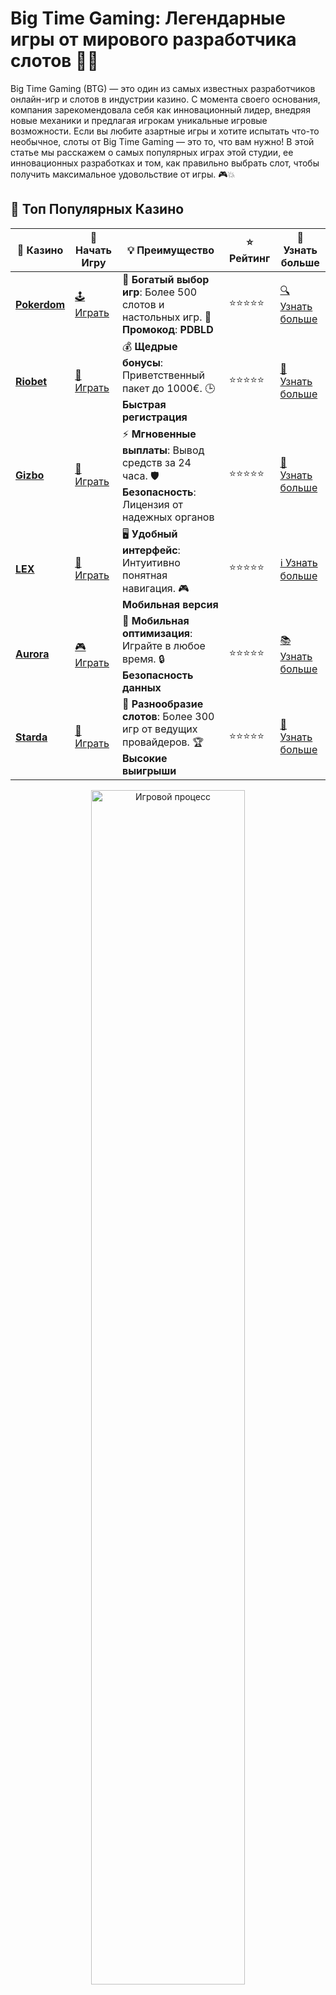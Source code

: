 # Big Time Gaming: Легендарные игры от мирового разработчика слотов 🎰✨

Big Time Gaming (BTG) — это один из самых известных разработчиков онлайн-игр и слотов в индустрии казино. С момента своего основания, компания зарекомендовала себя как инновационный лидер, внедряя новые механики и предлагая игрокам уникальные игровые возможности. Если вы любите азартные игры и хотите испытать что-то необычное, слоты от Big Time Gaming — это то, что вам нужно! В этой статье мы расскажем о самых популярных играх этой студии, ее инновационных разработках и том, как правильно выбрать слот, чтобы получить максимальное удовольствие от игры. 🎮💥

## 🌟 Топ Популярных Казино

| 🎲 **Казино** | 🔗 **Начать Игру** | 💡 **Преимущество** | ⭐ **Рейтинг** | 🔗 **Узнать больше** |
|--------------|---------------------|---------------------|----------------|----------------------|
| [**Pokerdom**](https://brandplay.link/4k77v2yx) | [🕹️ Играть](https://brandplay.link/4k77v2yx) | 🎉 **Богатый выбор игр**: Более 500 слотов и настольных игр. 🎁 **Промокод**: **PDBLD** | ⭐⭐⭐⭐⭐ | [🔍 Узнать больше](https://brandplay.link/4k77v2yx) |
| [**Riobet**](https://brandplay.link/7xBLTPyj) | [🎰 Играть](https://brandplay.link/7xBLTPyj) | 💰 **Щедрые бонусы**: Приветственный пакет до 1000€. 🕒 **Быстрая регистрация** | ⭐⭐⭐⭐⭐ | [📖 Узнать больше](https://brandplay.link/7xBLTPyj) |
| [**Gizbo**](https://brandplay.link/bprXw4YV) | [🎲 Играть](https://brandplay.link/bprXw4YV) | ⚡ **Мгновенные выплаты**: Вывод средств за 24 часа. 🛡️ **Безопасность**: Лицензия от надежных органов | ⭐⭐⭐⭐⭐ | [📝 Узнать больше](https://brandplay.link/bprXw4YV) |
| [**LEX**](https://brandplay.link/zW4hdDFV) | [🤑 Играть](https://brandplay.link/zW4hdDFV) | 🖥️ **Удобный интерфейс**: Интуитивно понятная навигация. 🎮 **Мобильная версия** | ⭐⭐⭐⭐⭐ | [ℹ️ Узнать больше](https://brandplay.link/zW4hdDFV) |
| [**Aurora**](https://10trafic-stat2.com/click/668546556bcc6313411604bd/6766/13032/subaccount) | [🎮 Играть](https://10trafic-stat2.com/click/668546556bcc6313411604bd/6766/13032/subaccount) | 📱 **Мобильная оптимизация**: Играйте в любое время. 🔒 **Безопасность данных** | ⭐⭐⭐⭐⭐ | [📚 Узнать больше](https://10trafic-stat2.com/click/668546556bcc6313411604bd/6766/13032/subaccount) |
| [**Starda**](https://brandplay.link/fB7xwRFL) | [🎯 Играть](https://brandplay.link/fB7xwRFL) | 🎰 **Разнообразие слотов**: Более 300 игр от ведущих провайдеров. 🏆 **Высокие выигрыши** | ⭐⭐⭐⭐⭐ | [🔎 Узнать больше](https://brandplay.link/fB7xwRFL) |

<div align="center">
    <img src="https://i.pinimg.com/originals/1d/b3/25/1db325483acbe642c6d4e6fdd73a4988.gif" alt="Игровой процесс" width="70%">
</div>

## 💎 Лучшие Бонусы и Акции

| 🎲 **Казино** | 🔗 **Начать Игру** | 💡 **Преимущество** | ⭐ **Рейтинг** | 🔗 **Узнать больше** |
|--------------|---------------------|---------------------|----------------|----------------------|
| [**Kometa**](https://brandplay.link/8ZymQJV8) | [🎰 Играть](https://brandplay.link/8ZymQJV8) | 🎁 **Эксклюзивные бонусы**: Регулярные акции и промо. 🔄 **Программы лояльности** | ⭐⭐⭐⭐☆ | [🔍 Узнать больше](https://brandplay.link/8ZymQJV8) |
| [**R7**](https://brandplay.link/bMd3Yjsw) | [🕹️ Играть](https://brandplay.link/bMd3Yjsw) | 🕒 **Круглосуточная поддержка**: Всегда на связи. 💸 **Высокие лимиты** | ⭐⭐⭐⭐☆ | [📖 Узнать больше](https://brandplay.link/bMd3Yjsw) |
| [**7K**](https://brandplay.link/BvQyFShp) | [🎲 Играть](https://brandplay.link/BvQyFShp) | 🌟 **Эксклюзивные бонусы**: Только для VIP игроков. 🎉 **Сезонные акции** | ⭐⭐⭐⭐☆ | [📝 Узнать больше](https://brandplay.link/BvQyFShp) |
| [**Kent**](https://brandplay.link/Fv2WP3js) | [🤑 Играть](https://brandplay.link/Fv2WP3js) | 📈 **Высокий RTP**: Более 98%. 💼 **Профессиональная поддержка** | ⭐⭐⭐⭐☆ | [ℹ️ Узнать больше](https://brandplay.link/Fv2WP3js) |
| [**1Xslots**](https://brandplay.link/hSB1khtr) | [🎮 Играть](https://brandplay.link/hSB1khtr) | 🎉 **Множество акций**: Еженедельные бонусы и турниры. 🛡️ **Безопасность** | ⭐⭐⭐⭐☆ | [📚 Узнать больше](https://brandplay.link/hSB1khtr) |
| [**Gama**](https://brandplay.link/j6NMKsDz) | [🎯 Играть](https://brandplay.link/j6NMKsDz) | 🔍 **Интуитивный интерфейс**: Легкость использования. 🏅 **Престижные турниры** | ⭐⭐⭐⭐☆ | [🔎 Узнать больше](https://brandplay.link/j6NMKsDz) |

<div align="center">
    <img src="https://i.pinimg.com/originals/1d/b3/25/1db325483acbe642c6d4e6fdd73a4988.gif" alt="Игровой процесс" width="70%">
</div>

## 🚀 Быстрые Выигрыши и Поддержка

| 🎲 **Казино** | 🔗 **Начать Игру** | 💡 **Преимущество** | ⭐ **Рейтинг** | 🔗 **Узнать больше** |
|--------------|---------------------|---------------------|----------------|----------------------|
| [**Onion**](https://brandplay.link/zBGRVpQ9) | [🎰 Играть](https://brandplay.link/zBGRVpQ9) | 🤑 **Низкие ставки**: Идеально для начинающих. 🔄 **Быстрые выводы** | ⭐⭐⭐⭐☆ | [🔍 Узнать больше](https://brandplay.link/zBGRVpQ9) |
| [**Чемпион**](https://temon-gter.cfd/go/lRq?p80412p304504pcc44t17455) | [🕹️ Играть](https://temon-gter.cfd/go/lRq?p80412p304504pcc44t17455) | 🏅 **Лояльная программа**: Награды за активность. 🎁 **Ежемесячные бонусы** | ⭐⭐⭐⭐☆ | [📖 Узнать больше](https://temon-gter.cfd/go/lRq?p80412p304504pcc44t17455) |
| [**Vavada**](https://vavadapartner.pro/?promo=ea5c9275-6854-4505-94fc-95ab18221945-linkb2) | [🎲 Играть](https://vavadapartner.pro/?promo=ea5c9275-6854-4505-94fc-95ab18221945-linkb2) | 🚀 **Быстрая регистрация**: Начните играть мгновенно. 🔐 **Безопасные транзакции** | ⭐⭐⭐⭐☆ | [📝 Узнать больше](https://vavadapartner.pro/?promo=ea5c9275-6854-4505-94fc-95ab18221945-linkb2) |
| [**Friends**](https://gofriends.kim/linkb2) | [🤑 Играть](https://gofriends.kim/linkb2) | 🤝 **Социальные игры**: Играйте с друзьями. 🌐 **Мультиплатформенность** | ⭐⭐⭐⭐☆ | [ℹ️ Узнать больше](https://gofriends.kim/linkb2) |
| [**1WIN**](https://brandplay.link/smXVpBbG) | [🎮 Играть](https://brandplay.link/smXVpBbG) | 🏆 **Спортивные ставки**: Широкий выбор видов спорта. 💵 **Высокие коэффициенты** | ⭐⭐⭐⭐☆ | [📚 Узнать больше](https://brandplay.link/smXVpBbG) |
| [**Drip**](https://drp-ircp01.com/c07e6a3db) | [🎯 Играть](https://drp-ircp01.com/c07e6a3db) | 🌐 **Инновационные игры**: Новейшие игровые технологии. 🛡️ **Высокая безопасность** | ⭐⭐⭐⭐☆ | [🔎 Узнать больше](https://drp-ircp01.com/c07e6a3db) |
| [**JoyCasino**](https://rpc30.call2me.pro/?/ru/registration?apkpop=0&partner=p24970p3291217pc98f) | [🎰 Играть](https://rpc30.call2me.pro/?/ru/registration?apkpop=0&partner=p24970p3291217pc98f) | 🎁 **Приятные бонусы**: Ежедневные акции и подарки. 🕹️ **Разнообразие игр** | ⭐⭐⭐⭐☆ | [🔍 Узнать больше](https://rpc30.call2me.pro/?/ru/registration?apkpop=0&partner=p24970p3291217pc98f) |

<div align="center">
    <img src="https://i.pinimg.com/originals/1d/b3/25/1db325483acbe642c6d4e6fdd73a4988.gif" alt="Игровой процесс" width="70%">
</div>
---

✨ **Выбирайте лучшее казино для себя и наслаждайтесь игрой! Удачи!** ✨

## Что такое Big Time Gaming? 🏆

Big Time Gaming — это австралийская компания, основанная в 2011 году. За время своего существования она стала известной благодаря внедрению инновационных технологий в разработку игровых автоматов. Компания специализируется на создании высококачественных слотов с уникальными механиками, которые позволяют игрокам испытать совершенно новый уровень игрового опыта.

Один из самых известных вкладов Big Time Gaming в индустрию — это механика **Megaways**. Эти игры предлагают тысячи, а иногда и миллионы способов выиграть, что делает каждый спин захватывающим и полным неожиданных поворотов. 🔥🎉

## Игры от Big Time Gaming: В чем их особенность? 🎰🎲

### 1. **Механика Megaways** 💡

Одним из самых известных достижений Big Time Gaming является **механика Megaways**. Она позволяет создать огромное количество возможных выигрышных комбинаций за счет изменения количества символов на барабанах. Вместо стандартных фиксированных позиций, каждый барабан может содержать разное количество символов, что увеличивает количество способов выиграть в каждой игре. В некоторых играх количество выигрышных путей может превышать 100 000, а в некоторых — даже миллионы! 🎯

Игры с Megaways — это настоящий хит среди любителей слотов, и они пользуются большой популярностью в онлайн-казино по всему миру.

### 2. **Уникальные бонусные механики** 🤑

Big Time Gaming также известна своим подходом к бонусным функциям в играх. Компания разрабатывает игровые автоматы с необычными бонусами, такими как:

- **Бонусные игры с бесплатными вращениями** 🎰
- **Скаттеры и вайлды** 🃏
- **Умножители выигрышей** 💥
- **Колесо фортуны** 🎉

Эти механики делают игровой процесс не только увлекательным, но и динамичным, что привлекает игроков и дарит им шанс на крупные выигрыши.

### 3. **Инновационные графика и звук** 🎧🎨

Каждая игра от Big Time Gaming отличается высоким качеством графики и звукового сопровождения. Разработчики компании уделяют большое внимание деталям, создавая красочные и увлекательные игровые миры. В сочетании с отличной анимацией и захватывающим звуковым дизайном, слоты Big Time Gaming предлагают уникальный опыт, который невозможно забыть.

## Популярные слоты от Big Time Gaming 🎰

### **Bonanza Megaways** 💎

Один из самых популярных слотов компании, который стал настоящим символом механики Megaways. В игре используется 6 барабанов и до 117 649 способов выиграть. Плюс, здесь есть бонусные вращения с множителями, которые могут принести солидные выигрыши. Bonanza Megaways — это слот, который стоит попробовать каждому любителю азартных игр.

### **Extra Chilli Megaways** 🌶️

Этот слот продолжает тему Megaways и предлагает игрокам до 117 649 способов получить выигрыш. Extra Chilli Megaways отличается не только высокой волатильностью, но и интересными бонусными функциями, такими как бесплатные вращения и множители. Если вы любите игры с высокой отдачей и острыми ощущениями, то этот слот точно для вас!

### **White Rabbit Megaways** 🐰

Вдохновленный сказкой "Алиса в Стране чудес", слот White Rabbit Megaways предлагает игрокам уникальную механику с расширяющимися барабанами, что может привести к 248 832 способам выигрыша. В игре также есть бонусные игры с бесплатными вращениями и множителями, что добавляет дополнительный азарт в процесс.

### **Danger High Voltage** ⚡

Это один из самых известных слотов Big Time Gaming, который сочетает в себе интересную тему, яркую графику и захватывающие бонусы. Игра имеет два вида бонусных игр, а также умножители, которые значительно увеличивают шанс на крупный выигрыш.

## Почему стоит играть в слоты Big Time Gaming? 🏅

1. **Инновационные механики и бонусы** 💡  
   Слоты Big Time Gaming известны своими уникальными игровыми механиками, такими как Megaways, что делает каждый спин увлекательным и полным возможностей.

2. **Высокий RTP** 📈  
   Многие игры от Big Time Gaming предлагают высокий процент возврата игроку (RTP), что означает, что у игроков есть хорошие шансы на выигрыш.

3. **Новые возможности для выигрыша** 🤑  
   Благодаря механике Megaways, каждый спин в игре может привести к большим и неожиданным выигрышам, что делает игровой процесс невероятно захватывающим.

4. **Множество бонусных функций** 🎁  
   Бонусные игры и дополнительные функции делают игру более динамичной и интересной, а также дают игрокам шанс на дополнительные выигрыши.

## Как выбрать слот Big Time Gaming для игры? 🔍

Выбирая слот от Big Time Gaming, обратите внимание на следующие факторы:

- **Тип игры**: Если вы предпочитаете большие выигрыши с высокой волатильностью, выбирайте слоты с механикой Megaways.
- **Бонусные функции**: Ищите игры с бонусами и множителями для увеличения шансов на выигрыш.
- **Тема игры**: Выбирайте слот с темой, которая вам интересна — от приключений до классических фруктовых машин.

## Заключение

Big Time Gaming — это один из ведущих разработчиков в индустрии онлайн-игр, который постоянно удивляет игроков своими инновациями и высококачественными слотами. Игры с механикой Megaways и яркими бонусными функциями дарят игрокам невероятные возможности для выигрыша. Если вы еще не пробовали слоты от Big Time Gaming, настоятельно рекомендуем вам это сделать. Игры этой компании обязательно подарят вам массу положительных эмоций и незабываемый опыт. 🎰💰

**Попробуйте слоты от Big Time Gaming и испытайте удачу!** 🌟🎉
